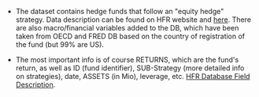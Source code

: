 * The dataset contains hedge funds that follow an "equity hedge" strategy. Data
  description can be found on HFR website and [here](data/data-description.md). There are also macro/financial
  variables added to the DB, which have been taken from OECD and FRED DB based
  on the country of registration of the fund (but 99% are US).

* The most important info is of course RETURNS, which are the fund's return, as
  well as ID (fund identifier), SUB-Strategy (more detailed info on strategies),
  date, ASSETS (in Mio), leverage, etc. [HFR Database Field
  Description](https://www.hfr.com/hfr-database-field-definitions).


